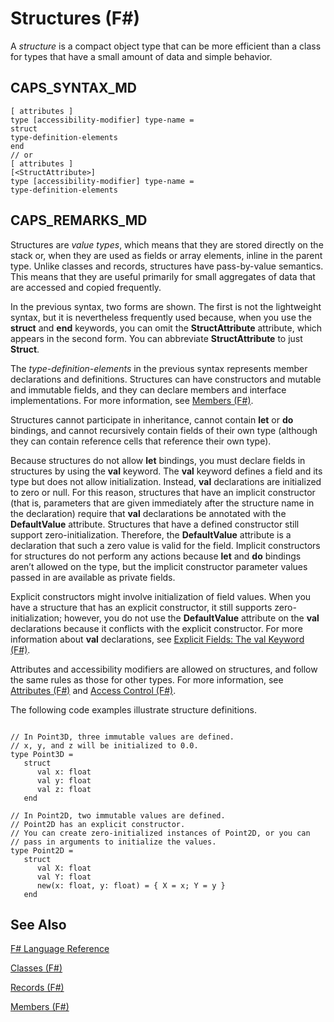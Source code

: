 # Structures (F#)

A *structure* is a compact object type that can be more efficient than a class for types that have a small amount of data and simple behavior.


## CAPS_SYNTAX_MD

```
[ attributes ]
type [accessibility-modifier] type-name =
struct
type-definition-elements
end
// or
[ attributes ]
[<StructAttribute>]
type [accessibility-modifier] type-name =
type-definition-elements
```

## CAPS_REMARKS_MD
Structures are *value types*, which means that they are stored directly on the stack or, when they are used as fields or array elements, inline in the parent type. Unlike classes and records, structures have pass-by-value semantics. This means that they are useful primarily for small aggregates of data that are accessed and copied frequently.

In the previous syntax, two forms are shown. The first is not the lightweight syntax, but it is nevertheless frequently used because, when you use the **struct** and **end** keywords, you can omit the **StructAttribute** attribute, which appears in the second form. You can abbreviate **StructAttribute** to just **Struct**.

The *type-definition-elements* in the previous syntax represents member declarations and definitions. Structures can have constructors and mutable and immutable fields, and they can declare members and interface implementations. For more information, see [Members &#40;F&#35;&#41;](Members+%28F%23%29.md).

Structures cannot participate in inheritance, cannot contain **let** or **do** bindings, and cannot recursively contain fields of their own type (although they can contain reference cells that reference their own type).

Because structures do not allow **let** bindings, you must declare fields in structures by using the **val** keyword. The **val** keyword defines a field and its type but does not allow initialization. Instead, **val** declarations are initialized to zero or null. For this reason, structures that have an implicit constructor (that is, parameters that are given immediately after the structure name in the declaration) require that **val** declarations be annotated with the **DefaultValue** attribute. Structures that have a defined constructor still support zero-initialization. Therefore, the **DefaultValue** attribute is a declaration that such a zero value is valid for the field. Implicit constructors for structures do not perform any actions because **let** and **do** bindings aren’t allowed on the type, but the implicit constructor parameter values passed in are available as private fields.

Explicit constructors might involve initialization of field values. When you have a structure that has an explicit constructor, it still supports zero-initialization; however, you do not use the **DefaultValue** attribute on the **val** declarations because it conflicts with the explicit constructor. For more information about **val** declarations, see [Explicit Fields: The val Keyword &#40;F&#35;&#41;](Explicit+Fields+-+The+val+Keyword+%28F%23%29.md).

Attributes and accessibility modifiers are allowed on structures, and follow the same rules as those for other types. For more information, see [Attributes &#40;F&#35;&#41;](Attributes+%28F%23%29.md) and [Access Control &#40;F&#35;&#41;](Access+Control+%28F%23%29.md).

The following code examples illustrate structure definitions.

```

// In Point3D, three immutable values are defined.
// x, y, and z will be initialized to 0.0.
type Point3D =
   struct
      val x: float
      val y: float
      val z: float
   end

// In Point2D, two immutable values are defined.
// Point2D has an explicit constructor.
// You can create zero-initialized instances of Point2D, or you can
// pass in arguments to initialize the values.
type Point2D =
   struct
      val X: float
      val Y: float
      new(x: float, y: float) = { X = x; Y = y }
   end
```

    
## See Also
[F&#35; Language Reference](F%23+Language+Reference.md)

[Classes &#40;F&#35;&#41;](Classes+%28F%23%29.md)

[Records &#40;F&#35;&#41;](Records+%28F%23%29.md)

[Members &#40;F&#35;&#41;](Members+%28F%23%29.md)

